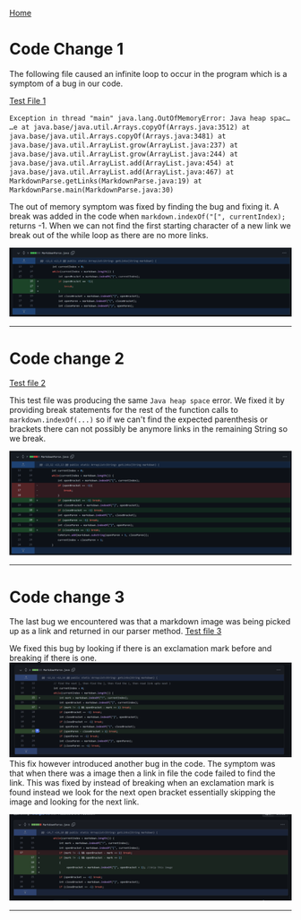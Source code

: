[Home](https://jasonmorris1.github.io/cse15l-lab-reports/)
# Code Change 1
The following file caused an 
infinite loop to occur in the program which is a symptom of a bug in our code.

[Test File 1](https://github.com/JasonMorris1/markdown-parser/blob/main/nolink.md)

```
Exception in thread "main" java.lang.OutOfMemoryError: Java heap spac…
…e at java.base/java.util.Arrays.copyOf(Arrays.java:3512) at java.base/java.util.Arrays.copyOf(Arrays.java:3481) at java.base/java.util.ArrayList.grow(ArrayList.java:237) at java.base/java.util.ArrayList.grow(ArrayList.java:244) at java.base/java.util.ArrayList.add(ArrayList.java:454) at java.base/java.util.ArrayList.add(ArrayList.java:467) at MarkdownParse.getLinks(MarkdownParse.java:19) at MarkdownParse.main(MarkdownParse.java:30)

```

The out of memory symptom was fixed by finding the bug and fixing it. A break was added in the code when `markdown.indexOf("[", currentIndex);` returns -1. When we can not find the first starting character of a new link we break out of the while loop as there are no more links. 

![Error1](/assets/images/error1.png)


---
# Code change 2

[Test file 2](https://github.com/JasonMorris1/markdown-parser/blob/066335a1ae1b43d45ec9de511ec5d90beac9dac9/test2.md)

This test file was producing the same `Java heap space` error. We fixed it by providing break statements for the rest of the function calls to `markdown.indexOf(...)` so if we can't find the expected parenthesis or brackets there can not possibly be anymore links in the remaining String so we break.

![Error2](/assets/images/error2.png)

---
# Code change 3

The last bug we encountered was that a markdown image was being picked up as a link and returned in our parser method. 
[Test file 3](https://github.com/JasonMorris1/markdown-parser/blob/main/test-file6.md)

We fixed this bug by looking if there is an exclamation mark before and breaking if there is one. 
![image3](/assets/images/fix3.png)
This fix however introduced another bug in the code. The symptom was that when there was a image then a link in file the code failed to find the link. This was fixed by instead of breaking when an exclamation mark is found instead we look for the next open bracket essentially skipping the image and looking for the next link.

![image4](/assets/images/fix4.png)

---